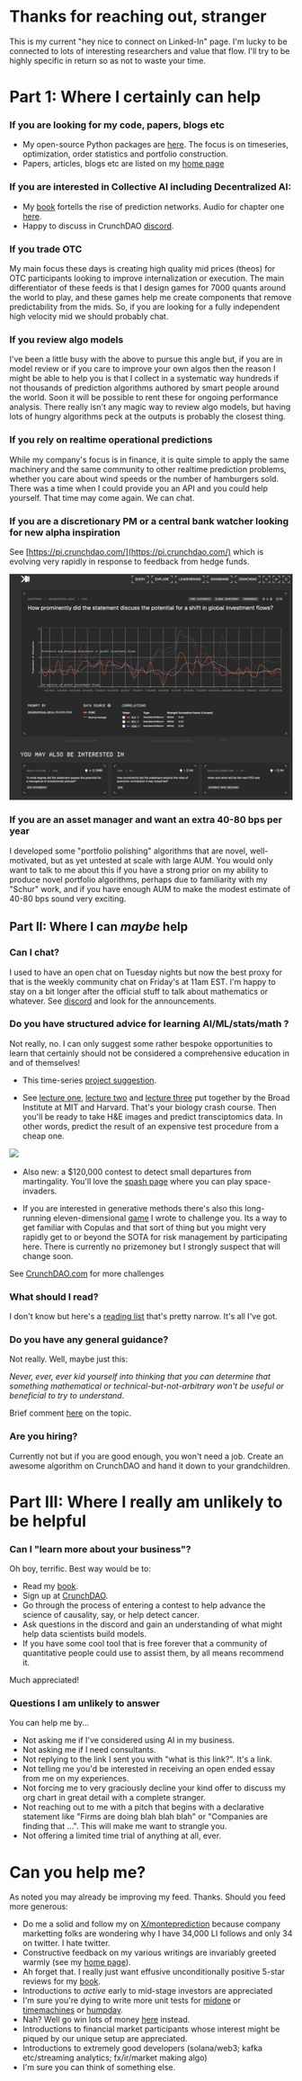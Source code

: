 
# Thanks for reaching out, stranger
This is my current "hey nice to connect on Linked-In" page. I'm lucky to be connected to lots of interesting researchers and value that flow. I'll try to be highly specific in return so as not to waste your time.

# Part 1: Where I certainly can help

### If you are looking for my code, papers, blogs etc
- My open-source Python packages are [here](https://github.com/microprediction). The focus is on timeseries, optimization, order statistics and portfolio construction. 
- Papers, articles, blogs etc are listed on my [home page](https://github.com/microprediction/home)

### If you are interested in Collective AI including Decentralized AI:
- My [book](https://mitpress.mit.edu/9780262047326/microprediction/) fortells the rise of prediction networks. Audio for chapter one [here](https://github.com/microprediction/building_an_open_ai_network/blob/main/docs/assets/audio/Microprediction_Chapter_1.mp3).
- Happy to discuss in CrunchDAO [discord](https://discord.gg/NuqJTcYQ2J).  

### If you trade OTC
My main focus these days is creating high quality mid prices (theos) for OTC participants looking to improve internalization or execution. The main differentiator of these feeds is that I design games for 7000 quants around the world to play, and these games help me create components that remove predictability from the mids. So, if you are looking for a fully independent high velocity mid we should probably chat. 

### If you review algo models
I've been a little busy with the above to pursue this angle but, if you are in model review or if you care to improve your own algos then the reason I might be able to help you is that I collect in a systematic way hundreds if not thousands of prediction algorithms authored by smart people around the world. Soon it will be possible to rent these for ongoing performance analysis. There really isn't any magic way to review algo models, but having lots of hungry algorithms peck at the outputs is probably the closest thing. 

### If you rely on realtime operational predictions
While my company's focus is in finance, it is quite simple to apply the same machinery and the same community to other realtime prediction problems, whether you care about wind speeds or the number of hamburgers sold. There was a time when I could provide you an API and you could help yourself. That time may come again. We can chat.  

### If you are a discretionary PM or a central bank watcher looking for new alpha inspiration
See [https://pi.crunchdao.com/](https://pi.crunchdao.com/) which is evolving very rapidly in response to feedback from hedge funds. 

![](https://github.com/microprediction/monteprediction/blob/main/pi_example.png)

### If you are an asset manager and want an extra 40-80 bps per year
I developed some "portfolio polishing" algorithms that are novel, well-motivated, but as yet untested at scale with large AUM. You would only want to talk to me about this if you have a strong prior on my ability to produce novel portfolio algorithms, perhaps due to familiarity with my "Schur" work, and if you have enough AUM to make the modest estimate of 40-80 bps sound very exciting.   


## Part II: Where I can *maybe* help 

### Can I chat? 
I used to have an open chat on Tuesday nights but now the best proxy for that is the weekly community chat on Friday's at 11am EST. I'm happy to stay on a bit longer after the official stuff to talk about mathematics or whatever. See [discord](https://discord.gg/NuqJTcYQ2J) and look for the announcements.  

### Do you have structured advice for learning AI/ML/stats/math ? 
Not really, no. I can only suggest some rather bespoke opportunities to learn that certainly should not be considered a comprehensive education in and of themselves! 

- This time-series [project suggestion](https://www.linkedin.com/posts/petercotton_timeseries-portfolios-ensembles-activity-7280960637365542912-H1hI/?utm_source=share&utm_medium=member_desktop).

- See [lecture one](https://www.youtube.com/watch?v=9OTvuvr81R0), [lecture two](https://www.youtube.com/watch?v=02SScMdkgY0&t=42s) and [lecture three](https://www.youtube.com/watch?v=wqYTfHe7snk) put together by the Broad Institute at MIT and Harvard. That's your biology crash course. Then you'll be ready to take H&E images and predict transciptomics data. In other words, predict the result of an expensive test procedure from a cheap one. 

![](https://github.com/microprediction/microprediction/blob/master/images/broad.png)

- Also new: a $120,000 contest to detect small departures from martingality. You'll love the [spash page](https://mid-one.crunchdao.com/) where you can play space-invaders. 

- If you are interested in generative methods there's also this long-running eleven-dimensional [game](https://github.com/microprediction/monteprediction_colab_examples/blob/main/monteprediction_entry.ipynb) I wrote to challenge you. Its a way to get familiar with Copulas and that sort of thing but you might very rapidly get to or beyond the SOTA for risk management by participating here. There is currently no prizemoney but I strongly suspect that will change soon. 
 
See [CrunchDAO.com](www.crunchdao.com) for more challenges

### What should I read?
I don't know but here's a [reading list](https://github.com/microprediction/precise/blob/main/LITERATURE.md) that's pretty narrow. It's all I've got. 

### Do you have any general guidance? 
Not really. Well, maybe just this: 

*Never, ever, ever kid yourself into thinking that you can determine that something mathematical or technical-but-not-arbitrary won't be useful or beneficial to try to understand*. 

Brief comment [here](https://www.linkedin.com/posts/petercotton_ai-artificialintelligence-activity-7248460182718935040-kM_X?utm_source=share&utm_medium=member_desktop) on the topic.  

### Are you hiring? 
Currently not but if you are good enough, you won't need a job. Create an awesome algorithm on CrunchDAO and hand it down to your grandchildren. 

# Part III: Where I really am unlikely to be helpful

### Can I "learn more about your business"?
Oh boy, terrific. Best way would be to:

 - Read my [book](https://www.amazon.com/Microprediction-Building-Open-AI-Network). 
 - Sign up at [CrunchDAO](https://www.crunchdao.com/). 
 - Go through the process of entering a contest to help advance the science of causality, say, or help detect cancer.
 - Ask questions in the discord and gain an understanding of what might help data scientists build models.
 - If you have some cool tool that is free forever that a community of quantitative people could use to assist them, by all means recommend it. 

Much appreciated!

### Questions I am unlikely to answer
You can help me by...
- Not asking me if I've considered using AI in my business. 
- Not asking me if I need consultants.
- Not replying to the link I sent you with "what is this link?".  It's a link.
- Not telling me you'd be interested in receiving an open ended essay from me on my experiences.  
- Not forcing me to very graciously decline your kind offer to discuss my org chart in great detail with a complete stranger. 
- Not reaching out to me with a pitch that begins with a declarative statement like "Firms are doing blah blah blah" or "Companies are finding that ...". This will make me want to strangle you. 
- Not offering a limited time trial of anything at all, ever. 

# Can you help me?   
As noted you may already be improving my feed. Thanks. Should you feed more generous: 

- Do me a solid and follow my on [X/monteprediction](https://x.com/monteprediction) because company marketting folks are wondering why I have 34,000 LI follows and only 34 on twitter. I hate twitter. 
- Constructive feedback on my various writings are invariably greeted warmly (see my [home page](https://github.com/microprediction/home)).
- Ah forget that. I really just want effusive unconditionally positive 5-star reviews for my [book](https://www.amazon.com/Microprediction-Building-Open-AI-Network/dp/0262047322).
- Introductions to *active* early to mid-stage investors are appreciated
- I'm sure you're dying to write more unit tests for [midone](https://github.com/microprediction/midone) or [timemachines](https://github.com/microprediction/timemachines) or [humpday](https://github.com/microprediction/humpday).
- Nah? Well go win lots of money [here](https://www.crunchdao.com/) instead.  
- Introductions to financial market participants whose interest might be piqued by our unique setup are appreciated. 
- Introductions to extremely good developers (solana/web3; kafka etc/streaming analytics; fx/ir/market making algo)
- I'm sure you can think of something else. 
  




